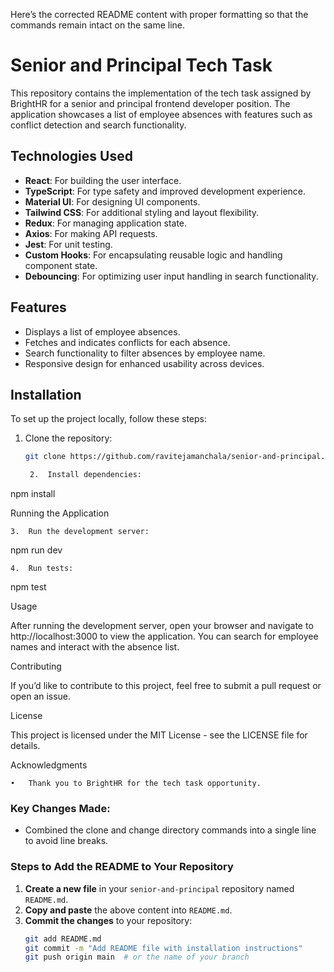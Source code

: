 Here’s the corrected README content with proper formatting so that the commands remain intact on the same line.

# Senior and Principal Tech Task

This repository contains the implementation of the tech task assigned by BrightHR for a senior and principal frontend developer position. The application showcases a list of employee absences with features such as conflict detection and search functionality.

## Technologies Used

- **React**: For building the user interface.
- **TypeScript**: For type safety and improved development experience.
- **Material UI**: For designing UI components.
- **Tailwind CSS**: For additional styling and layout flexibility.
- **Redux**: For managing application state.
- **Axios**: For making API requests.
- **Jest**: For unit testing.
- **Custom Hooks**: For encapsulating reusable logic and handling component state.
- **Debouncing**: For optimizing user input handling in search functionality.

## Features

- Displays a list of employee absences.
- Fetches and indicates conflicts for each absence.
- Search functionality to filter absences by employee name.
- Responsive design for enhanced usability across devices.

## Installation

To set up the project locally, follow these steps:

1. Clone the repository:
   ```bash
   git clone https://github.com/ravitejamanchala/senior-and-principal.git && cd senior-and-principal

	2.	Install dependencies:

npm install



Running the Application

	3.	Run the development server:

npm run dev


	4.	Run tests:

npm test



Usage

After running the development server, open your browser and navigate to http://localhost:3000 to view the application. You can search for employee names and interact with the absence list.

Contributing

If you’d like to contribute to this project, feel free to submit a pull request or open an issue.

License

This project is licensed under the MIT License - see the LICENSE file for details.

Acknowledgments

	•	Thank you to BrightHR for the tech task opportunity.

### Key Changes Made:
- Combined the clone and change directory commands into a single line to avoid line breaks.
  
### Steps to Add the README to Your Repository

1. **Create a new file** in your `senior-and-principal` repository named `README.md`.
2. **Copy and paste** the above content into `README.md`.
3. **Commit the changes** to your repository:
   ```bash
   git add README.md
   git commit -m "Add README file with installation instructions"
   git push origin main  # or the name of your branch

